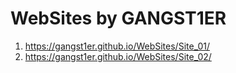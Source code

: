 # WebSites by GANGST1ER
1. https://gangst1er.github.io/WebSites/Site_01/
2. https://gangst1er.github.io/WebSites/Site_02/
